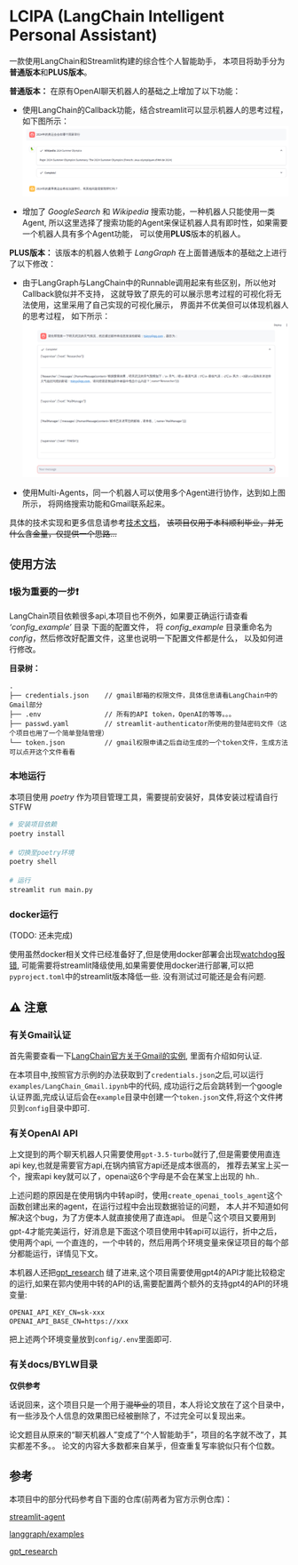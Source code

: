 

# LCIPA (LangChain Intelligent Personal Assistant) 

一款使用LangChain和Streamlit构建的综合性个人智能助手，
本项目将助手分为**普通版本**和**PLUS版本**。

**普通版本：**
在原有OpenAI聊天机器人的基础之上增加了以下功能：
* 使用LangChain的Callback功能，结合streamlit可以显示机器人的思考过程，如下图所示：
![LLMThought](docs/imgs/llmThought.png)

* 增加了 *GoogleSearch* 和 _Wikipedia_ 搜索功能，一种机器人只能使用一类Agent, 
所以这里选择了搜索功能的Agent来保证机器人具有即时性，如果需要一个机器人具有多个Agent功能，
可以使用**PLUS**版本的机器人。

**PLUS版本：**
该版本的机器人依赖于 *LangGraph* 在上面普通版本的基础之上进行了以下修改：
* 由于LangGraph与LangChain中的Runnable调用起来有些区别，所以他对Callback貌似并不支持，
这就导致了原先的可以展示思考过程的可视化将无法使用，这里采用了自己实现的可视化展示，
界面并不优美但可以体现机器人的思考过程， 如下所示：
![MAThought](docs/imgs/maThought.png)

* 使用Multi-Agents，同一个机器人可以使用多个Agent进行协作，达到如上图所示，
将网络搜索功能和Gmail联系起来。

具体的技术实现和更多信息请参考[技术文档](docs/jsyl.md)，
~~该项目仅用于本科顺利毕业，并无什么含金量，仅提供一个思路...~~

## 使用方法

### ❗极为重要的一步❗

LangChain项目依赖很多api,本项目也不例外，如果要正确运行请查看 _‘config_example’_ 目录 下面的配置文件，
将 _config_example_ 目录重命名为 _config_，然后修改好配置文件，这里也说明一下配置文件都是什么，
以及如何进行修改。

**目录树：**

```
.
├── credentials.json    // gmail邮箱的权限文件，具体信息请看LangChain中的Gmail部分
├── .env                // 所有的API token，OpenAI的等等。。。
├── passwd.yaml         // streamlit-authenticator所使用的登陆密码文件（这个项目也用了一个简单登陆管理）
└── token.json          // gmail权限申请之后自动生成的一个token文件，生成方法可以点开这个文件看看
```

### 本地运行

本项目使用 *poetry* 作为项目管理工具，需要提前安装好，具体安装过程请自行STFW

```bash
# 安装项目依赖
poetry install

# 切换至poetry环境
poetry shell

# 运行
streamlit run main.py
```

### docker运行

(TODO: 还未完成)

使用虽然docker相关文件已经准备好了,但是使用docker部署会出现[watchdog报错](https://discuss.streamlit.io/t/watchdog-error-when-running-streamlit-in-docker/26865),
可能需要将streamlit降级使用,如果需要使用docker进行部署,可以把`pyproject.toml`中的streamlit版本降低一些. 没有测试过可能还是会有问题.

## ⚠️ 注意

### 有关Gmail认证

首先需要查看一下[LangChain官方关于Gmail的实例](https://python.langchain.com/v0.1/docs/integrations/toolkits/gmail/),
里面有介绍如何认证.

在本项目中,按照官方示例的办法获取到了`credentials.json`之后,可以运行`examples/LangChain_Gmail.ipynb`中的代码,
成功运行之后会跳转到一个google认证界面,完成认证后会在`example`目录中创建一个`token.json`文件,将这个文件拷贝到`config`目录中即可.

### 有关OpenAI API

上文提到的两个聊天机器人只需要使用`gpt-3.5-turbo`就行了,但是需要使用直连api key,也就是需要官方api,在锅内搞官方api还是成本很高的，
推荐去某宝上买一个，搜索api key就可以了，openai这6个字母是不会在某宝上出现的 hh..

上述问题的原因是在使用锅内中转api时，使用`create_openai_tools_agent`这个函数创建出来的agent，在运行过程中会出现数据验证的问题，
本人并不知道如何解决这个bug，为了方便本人就直接使用了直连api。
但是👇这个项目又要用到gpt-4才能完美运行，好消息是下面这个项目使用中转api可以运行，折中之后，使用两个api, 
一个直连的，一个中转的，然后用两个环境变量来保证项目的每个部分都能运行，详情见下文。

本机器人还把[gpt_research](https://github.com/assafelovic/gpt-researcher/tree/master/multi_agents)
缝了进来,这个项目需要使用gpt4的API才能比较稳定的运行,如果在郭内使用中转的API的话,需要配置两个额外的支持gpt4的API的环境变量:

```
OPENAI_API_KEY_CN=sk-xxx
OPENAI_API_BASE_CN=https://xxx
```

把上述两个环境变量放到`config/.env`里面即可.

### 有关docs/BYLW目录

**仅供参考**

话说回来，这个项目只是一个用于~~混毕业~~的项目，本人将论文放在了这个目录中，有一些涉及个人信息的效果图已经被删除了，不过完全可以复现出来。

论文题目从原来的“聊天机器人”变成了“个人智能助手”，项目的名字就不改了，其实都差不多。。
论文的内容大多数都来自某乎，但查重复写率貌似只有个位数。

## 参考

本项目中的部分代码参考自下面的仓库(前两者为官方示例仓库)：

[streamlit-agent](https://github.com/langchain-ai/streamlit-agent)

[langgraph/examples](https://github.com/langchain-ai/langgraph/tree/main/examples/multi_agent)

[gpt_research](https://github.com/assafelovic/gpt-researcher/tree/master/multi_agents)
